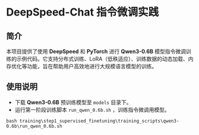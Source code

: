 # DeepSpeed-Chat 指令微调实践

## 简介
本项目提供了使用 **DeepSpeed** 和 **PyTorch** 进行 **Qwen3-0.6B** 模型指令微调训练的示例代码。它支持分布式训练、LoRA（低秩适应）、训练数据的动态加载、内存优化等功能，旨在帮助用户高效地进行大规模语言模型的训练。

## 使用说明
- 下载 **Qwen3-0.6B** 预训练模型至 `models` 目录下。
- 运行第一阶段训练脚本 `run_qwen_0.6b.sh` ，训练指令微调用模型。
```
bash training\step1_supervised_finetuning\training_scripts\qwen3-0.6b\run_qwen_0.6b.sh
```